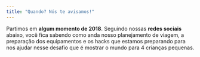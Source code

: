 ```yaml
---
title: "Quando? Nós te avisamos!"
---
```

Partimos em **algum momento de 2018**. Seguindo nossas **redes sociais** abaixo, você fica sabendo como anda nosso planejamento de viagem, a preparação dos equipamentos e os hacks que estamos preparando para nos ajudar nesse desafio que é mostrar o mundo para 4 crianças pequenas.
